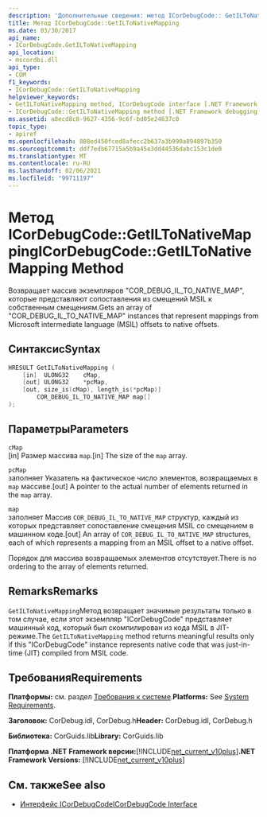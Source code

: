 ```yaml
---
description: 'Дополнительные сведения: метод ICorDebugCode:: GetILToNativeMapping'
title: Метод ICorDebugCode::GetILToNativeMapping
ms.date: 03/30/2017
api_name:
- ICorDebugCode.GetILToNativeMapping
api_location:
- mscordbi.dll
api_type:
- COM
f1_keywords:
- ICorDebugCode::GetILToNativeMapping
helpviewer_keywords:
- GetILToNativeMapping method, ICorDebugCode interface [.NET Framework debugging]
- ICorDebugCode::GetILToNativeMapping method [.NET Framework debugging]
ms.assetid: a8ecd8c8-9627-4356-9c6f-bd05e24637c0
topic_type:
- apiref
ms.openlocfilehash: 808ed450fced8afecc2b637a3b990a894897b350
ms.sourcegitcommit: ddf7edb67715a5b9a45e3dd44536dabc153c1de0
ms.translationtype: MT
ms.contentlocale: ru-RU
ms.lasthandoff: 02/06/2021
ms.locfileid: "99711197"
---
```

# <a name="icordebugcodegetiltonativemapping-method"></a><span data-ttu-id="fd5c5-103">Метод ICorDebugCode::GetILToNativeMapping</span><span class="sxs-lookup"><span data-stu-id="fd5c5-103">ICorDebugCode::GetILToNativeMapping Method</span></span>

<span data-ttu-id="fd5c5-104">Возвращает массив экземпляров "COR_DEBUG_IL_TO_NATIVE_MAP", которые представляют сопоставления из смещений MSIL к собственным смещениям.</span><span class="sxs-lookup"><span data-stu-id="fd5c5-104">Gets an array of "COR_DEBUG_IL_TO_NATIVE_MAP" instances that represent mappings from Microsoft intermediate language (MSIL) offsets to native offsets.</span></span>  
  
## <a name="syntax"></a><span data-ttu-id="fd5c5-105">Синтаксис</span><span class="sxs-lookup"><span data-stu-id="fd5c5-105">Syntax</span></span>  
  
```cpp  
HRESULT GetILToNativeMapping (  
    [in]  ULONG32    cMap,  
    [out] ULONG32    *pcMap,  
    [out, size_is(cMap), length_is(*pcMap)]  
        COR_DEBUG_IL_TO_NATIVE_MAP map[]  
);  
```  
  
## <a name="parameters"></a><span data-ttu-id="fd5c5-106">Параметры</span><span class="sxs-lookup"><span data-stu-id="fd5c5-106">Parameters</span></span>  

 `cMap`  
 <span data-ttu-id="fd5c5-107">[in] Размер массива `map`.</span><span class="sxs-lookup"><span data-stu-id="fd5c5-107">[in] The size of the `map` array.</span></span>  
  
 `pcMap`  
 <span data-ttu-id="fd5c5-108">заполняет Указатель на фактическое число элементов, возвращаемых в `map` массиве.</span><span class="sxs-lookup"><span data-stu-id="fd5c5-108">[out] A pointer to the actual number of elements returned in the `map` array.</span></span>  
  
 `map`  
 <span data-ttu-id="fd5c5-109">заполняет Массив `COR_DEBUG_IL_TO_NATIVE_MAP` структур, каждый из которых представляет сопоставление смещения MSIL со смещением в машинном коде.</span><span class="sxs-lookup"><span data-stu-id="fd5c5-109">[out] An array of `COR_DEBUG_IL_TO_NATIVE_MAP` structures, each of which represents a mapping from an MSIL offset to a native offset.</span></span>  
  
 <span data-ttu-id="fd5c5-110">Порядок для массива возвращаемых элементов отсутствует.</span><span class="sxs-lookup"><span data-stu-id="fd5c5-110">There is no ordering to the array of elements returned.</span></span>  
  
## <a name="remarks"></a><span data-ttu-id="fd5c5-111">Remarks</span><span class="sxs-lookup"><span data-stu-id="fd5c5-111">Remarks</span></span>  

 <span data-ttu-id="fd5c5-112">`GetILToNativeMapping`Метод возвращает значимые результаты только в том случае, если этот экземпляр "ICorDebugCode" представляет машинный код, который был скомпилирован из кода MSIL в JIT-режиме.</span><span class="sxs-lookup"><span data-stu-id="fd5c5-112">The `GetILToNativeMapping` method returns meaningful results only if this "ICorDebugCode" instance represents native code that was just-in-time (JIT) compiled from MSIL code.</span></span>  
  
## <a name="requirements"></a><span data-ttu-id="fd5c5-113">Требования</span><span class="sxs-lookup"><span data-stu-id="fd5c5-113">Requirements</span></span>  

 <span data-ttu-id="fd5c5-114">**Платформы:** см. раздел [Требования к системе](../../get-started/system-requirements.md).</span><span class="sxs-lookup"><span data-stu-id="fd5c5-114">**Platforms:** See [System Requirements](../../get-started/system-requirements.md).</span></span>  
  
 <span data-ttu-id="fd5c5-115">**Заголовок:** CorDebug.idl, CorDebug.h</span><span class="sxs-lookup"><span data-stu-id="fd5c5-115">**Header:** CorDebug.idl, CorDebug.h</span></span>  
  
 <span data-ttu-id="fd5c5-116">**Библиотека:** CorGuids.lib</span><span class="sxs-lookup"><span data-stu-id="fd5c5-116">**Library:** CorGuids.lib</span></span>  
  
 <span data-ttu-id="fd5c5-117">**Платформа .NET Framework версии:**[!INCLUDE[net_current_v10plus](../../../../includes/net-current-v10plus-md.md)]</span><span class="sxs-lookup"><span data-stu-id="fd5c5-117">**.NET Framework Versions:** [!INCLUDE[net_current_v10plus](../../../../includes/net-current-v10plus-md.md)]</span></span>  
  
## <a name="see-also"></a><span data-ttu-id="fd5c5-118">См. также</span><span class="sxs-lookup"><span data-stu-id="fd5c5-118">See also</span></span>

- [<span data-ttu-id="fd5c5-119">Интерфейс ICorDebugCode</span><span class="sxs-lookup"><span data-stu-id="fd5c5-119">ICorDebugCode Interface</span></span>](icordebugcode-interface1.md)
